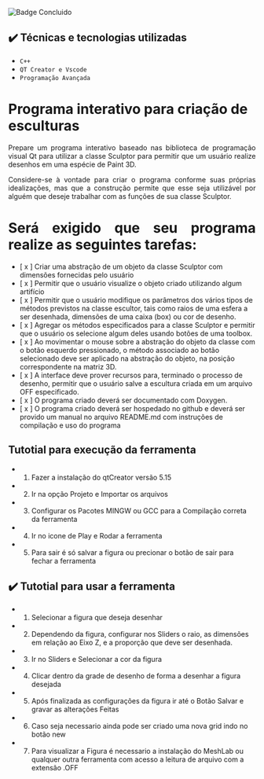 ![Badge Concluido](http://img.shields.io/static/v1?label=STATUS&message=%20Finalizado&color=GREEN&style=for-the-badge)

## ✔️ Técnicas e tecnologias utilizadas

- ``C++``
- ``QT Creator e Vscode``
- ``Programação Avançada``


# Programa interativo para criação de esculturas
<p align="justify">Prepare um programa interativo baseado nas biblioteca de programação visual Qt para utilizar a classe Sculptor para permitir que um usuário realize desenhos em uma espécie de Paint 3D.</p>

<p align="justify">Considere-se à vontade para criar o programa conforme suas próprias idealizações, mas que a construção permite que esse seja utilizável por alguém que deseje trabalhar com as funções de sua classe Sculptor.</p>

<h1 align="justify">Será exigido que seu programa realize as seguintes tarefas:</h1>

- [ x ] Criar uma abstração de um objeto da classe Sculptor com dimensões fornecidas pelo usuário
- [ x ] Permitir que o usuário visualize o objeto criado utilizando algum artifício
- [ x ] Permitir que o usuário modifique os parâmetros dos vários tipos de métodos previstos na classe escultor, tais como raios de uma esfera a ser desenhada, dimensões de uma caixa (box) ou cor de desenho.
- [ x ] Agregar os métodos especificados para a classe Sculptor e permitir que o usuário os selecione algum deles usando botões de uma toolbox.
- [ x ] Ao movimentar o mouse sobre a abstração do objeto da classe com o botão esquerdo pressionado, o método associado ao botão selecionado deve ser aplicado na abstração do objeto, na posição correspondente na matriz 3D.
- [ x ] A interface deve prover recursos para, terminado o processo de desenho, permitir que o usuário salve a escultura criada em um arquivo OFF especificado.
- [ x ] O programa criado deverá ser documentado com Doxygen.
- [ x ] O programa criado deverá ser hospedado no github e deverá ser provido um manual no arquivo README.md com instruções de compilação e uso do programa

## Tutotial para execução da ferramenta
- 1. Fazer a instalação do qtCreator versão 5.15 
- 2. Ir na opção Projeto e Importar os arquivos 
- 3. Configurar os Pacotes MINGW ou GCC para a Compilação correta da ferramenta
- 4. Ir no icone de Play e Rodar a ferramenta
- 5. Para sair é só salvar a figura ou precionar o botão de sair para fechar a ferramenta

## ✔️ Tutotial para usar a ferramenta 
- 1. Selecionar a figura que deseja desenhar
- 2. Dependendo da figura, configurar nos Sliders o raio, as dimensões em relação ao Eixo Z, e a proporção que deve ser desenhada.
- 3. Ir no Sliders e Selecionar a cor da figura 
- 4. Clicar dentro da grade de desenho de forma a desenhar a figura desejada 
- 5. Após finalizada as configurações da figura ir até o Botão Salvar e gravar as alterações Feitas
- 6. Caso seja necessario ainda pode ser criado uma nova grid indo no botão new
- 7. Para visualizar a Figura é necessario a instalação do MeshLab ou qualquer outra ferramenta com acesso a leitura de arquivo com a extensão .OFF


